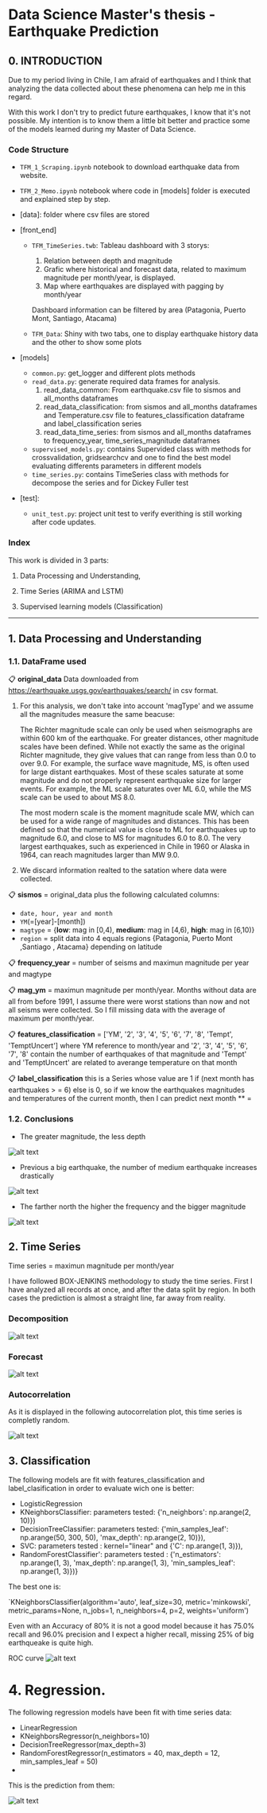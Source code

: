 # Data Science Master's thesis - Earthquake Prediction

## 0. INTRODUCTION

Due to my period living in Chile, I am afraid of earthquakes and I think that analyzing the data collected about these phenomena can help me in this regard.

With this work I don't try to predict future earthquakes, I know that it's not possible. My intention is to know them a little bit better and practice some of the models learned during my Master of Data Science.

### Code Structure

* `TFM_1_Scraping.ipynb` notebook to download earthquake data from website.

* `TFM_2_Memo.ipynb` notebook where code in [models] folder is executed and explained step by step. 

* [data]: folder where csv files are stored

* [front_end]
    * `TFM_TimeSeries.twb`: Tableau dashboard with 3 storys:
        1. Relation between depth and magnitude
        2. Grafic where historical and forecast data, related to maximum magnitude per month/year, is displayed.
        3. Map where earthquakes are displayed with pagging by month/year
        
        Dashboard information can be filtered by area (Patagonia, Puerto Mont, Santiago, Atacama)
    * `TFM_Data`: Shiny with two tabs, one to display earthquake history data and the other to show some plots
* [models]
    * `common.py`: get_logger and different plots methods
    * `read_data.py`: generate required data frames for analysis.
        1. read_data_common: From earthquake.csv file to sismos and all_months dataframes
        2. read_data_classification: from sismos and all_months dataframes and Temperature.csv file to features_classification dataframe and label_classification series
        3. read_data_time_series: from sismos and all_months dataframes to frequency_year, time_series_magnitude dataframes
    * `supervised_models.py`: contains Supervided class with methods for crossvalidation, gridsearchcv and one to find the best model evaluating differents parameters in different models 
    * `time_series.py`: contains TimeSeries class with methods for decompose the series and for Dickey Fuller test
    
* [test]: 
    * `unit_test.py`: project unit test to verify everithing is still working after code updates. 
    
### Index

This work is divided in 3 parts:

1. Data Processing and Understanding,

2. Time Series (ARIMA and LSTM) 

3. Supervised learning models (Classification)

____________________________________________________________________________________________________________________________

## 1. Data Processing and Understanding

### 1.1. DataFrame used

:clipboard: **original_data**
Data downloaded from https://earthquake.usgs.gov/earthquakes/search/ in csv format.

1. For this analysis, we don't take into account 'magType' and we assume all the magnitudes measure the same beacuse:

    The Richter magnitude scale can only be used when seismographs are within 600 km of the earthquake. For greater distances, other magnitude scales have been defined. While not exactly the same as the original Richter magnitude, they give values that can range from less than 0.0 to over 9.0. For example, the surface wave magnitude, MS, is often used for large distant earthquakes. Most of these scales saturate at some magnitude and do not properly represent earthquake size for larger events. For example, the ML scale saturates over ML 6.0, while the MS scale can be used to about MS 8.0.

    The most modern scale is the moment magnitude scale MW, which can be used for a wide range of magnitudes and distances. This has been defined so that the numerical value is close to ML for earthquakes up to magnitude 6.0, and close to MS for magnitudes 6.0 to 8.0. The very largest earthquakes, such as experienced in Chile in 1960 or Alaska in 1964, can reach magnitudes larger than MW 9.0.

2. We discard information realted to the satation where data were collected.

:clipboard: **sismos** = original_data plus the following calculated columns:
* `date, hour, year and month`
* `YM`(=[year]-[month])
* `magtype` = {__low__: mag in [0,4), __medium__: mag in [4,6), __high__: mag in [6,10)}
* `region` = split data into 4 equals regions {Patagonia, Puerto Mont ,Santiago , Atacama} depending on latitude

:clipboard: **frequency_year** = number of seisms and maximun magnitude per year and magtype

:clipboard: **mag_ym** = maximun magnitude per month/year. Months without data are all from before 1991, I assume there were worst stations than now and not all seisms were collected. So I fill missing data with the average of maximum per month/year.

:clipboard: **features_classification** = ['YM', '2', '3', '4', '5', '6', '7', '8', 'Tempt', 'TemptUncert'] where YM reference to month/year and '2', '3', '4', '5', '6', '7', '8' contain the number of earthquakes of that magnitude and 'Tempt' and 'TemptUncert' are related to averange temperature on that month

:clipboard: **label_classification** this is a Series whose value are 1 if (next month has earthquakes > = 6) else is 0,
 so if we know the earthquakes magnitudes and temperatures of the current month, then I can predict next month
 ** = 

### 1.2. Conclusions

* The greater magnitude, the less depth

![alt text](./images/Conclusion1.png)

* Previous a big earthquake, the number of medium earthquake increases drastically

![alt text](./images/Conclusion2.png)

* The farther north the higher the frequency and the bigger magnitude

![alt text](./images/Conclusion3.png)

## 2. Time Series 

Time series = maximun magnitude per month/year

I have followed BOX-JENKINS methodology to study the time series. First I have analyzed all records at once, and after the data split by region. In both cases the prediction is almost a straight line, far away from reality.

### Decomposition
![alt text](./images/TimeSeries1.png)

### Forecast
![alt text](./images/TimeSeries2.png)

### Autocorrelation
As it is displayed in the following autocorrelation plot, this time series is completly random.

![alt text](./images/TimeSeries3.png)

## 3. Classification 

The following models are fit with features_classification and label_clasification in order to evaluate wich one is better:

* LogisticRegression 
* KNeighborsClassifier: parameters tested: {'n_neighbors': np.arange(2, 10)})
* DecisionTreeClassifier: parameters tested: {'min_samples_leaf': np.arange(50, 300, 50),
                                             'max_depth': np.arange(2, 10)}),
* SVC: parameters tested : kernel="linear" and {'C': np.arange(1, 3)}),
* RandomForestClassifier': parameters tested : {'n_estimators': np.arange(1, 3),
                                                'max_depth': np.arange(1, 3),
                                                'min_samples_leaf': np.arange(1, 3)})}
                                                
The best one is:

`KNeighborsClassifier(algorithm='auto', leaf_size=30, metric='minkowski',
           metric_params=None, n_jobs=1, n_neighbors=4, p=2,
           weights='uniform')

Even with an Accuracy of 80% it is not a good model because it has 75.0% recall and 96.0% precision and I expect a higher recall, missing 25% of big earthqueake is quite high.

ROC curve
![alt text](./images/roc.png)

# 4. Regression.

The following regression models have been fit with time series data:

* LinearRegression
* KNeighborsRegressor(n_neighbors=10)
* DecisionTreeRegressor(max_depth=3)
* RandomForestRegressor(n_estimators = 40, max_depth = 12, min_samples_leaf = 50)
* 

This is the prediction from them:

![alt text](./images/reg.png)

